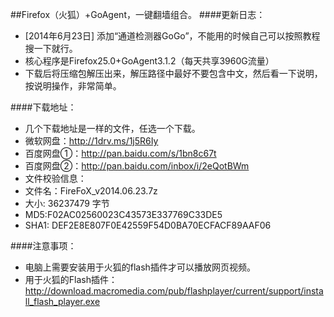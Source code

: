 ##Firefox（火狐）+GoAgent，一键翻墙组合。
####更新日志：
* [2014年6月23日] 添加“通道检测器GoGo”，不能用的时候自己可以按照教程搜一下就行。
* 核心程序是Firefox25.0+GoAgent3.1.2（每天共享3960G流量）
* 下载后将压缩包解压出来，解压路径中最好不要包含中文，然后看一下说明，按说明操作，非常简单。

####下载地址：
* 几个下载地址是一样的文件，任选一个下载。
* 微软网盘：http://1drv.ms/1j5R6Iy
* 百度网盘①：http://pan.baidu.com/s/1bn8c67t
* 百度网盘②：http://pan.baidu.com/inbox/i/2eQotBWm
* 文件校验信息：
* 文件名：FireFoX_v2014.06.23.7z
* 大小: 36237479 字节
* MD5:F02AC02560023C43573E337769C33DE5
* SHA1: DEF2E8E807F0E42559F54D0BA70ECFACF89AAF06

####注意事项：
* 电脑上需要安装用于火狐的flash插件才可以播放网页视频。
* 用于火狐的Flash插件：http://download.macromedia.com/pub/flashplayer/current/support/install_flash_player.exe

